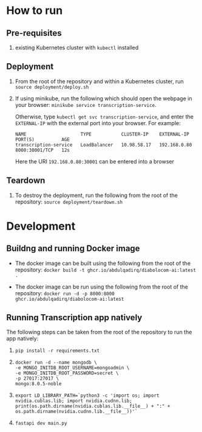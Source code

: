 # How to run
## Pre-requisites
1. existing Kubernetes cluster with `kubectl` installed

## Deployment
1. From the root of the repository and within a Kubernetes cluster, run `source deployment/deploy.sh`
2. If using minikube, run the following which should open the webpage in your browser: `minikube service transcription-service`.

    Otherwise, type `kubectl get svc transcription-service`, and enter the `EXTERNAL-IP` with the external port into your browser. For example:
    ```
    NAME                    TYPE           CLUSTER-IP    EXTERNAL-IP   PORT(S)          AGE
    transcription-service   LoadBalancer   10.98.58.17   192.168.0.80     8000:30001/TCP   12s
    ```
    Here the URI `192.168.0.80:30001` can be entered into a browser

## Teardown
1. To destroy the deployment, run the following from the root of the repository: `source deployment/teardown.sh`

# Development
## Buildng and running Docker image
- The docker image can be built using the following from the root of the repository: `docker build -t ghcr.io/abdulqadirq/diabolocom-ai:latest .`

- The docker image can be run using the following from the root of the repository: `docker run -d -p 8000:8000 ghcr.io/abdulqadirq/diabolocom-ai:latest`

## Running Transcription app natively
The following steps can be taken from the root of the repository to run the app natively:
1. `pip install -r requirements.txt`
2.  ```
    docker run -d --name mongodb \
    -e MONGO_INITDB_ROOT_USERNAME=mongoadmin \
    -e MONGO_INITDB_ROOT_PASSWORD=secret \
    -p 27017:27017 \
    mongo:8.0.5-noble
    ```
3.  ```
    export LD_LIBRARY_PATH=`python3 -c 'import os; import nvidia.cublas.lib; import nvidia.cudnn.lib; print(os.path.dirname(nvidia.cublas.lib.__file__) + ":" + os.path.dirname(nvidia.cudnn.lib.__file__))'`
    ```
4. `fastapi dev main.py`